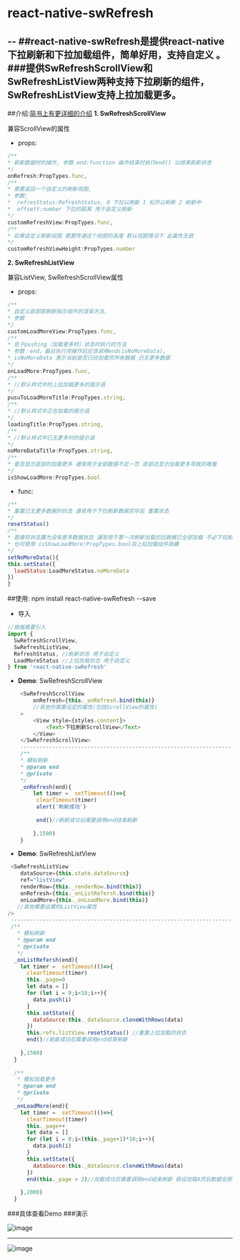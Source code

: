 # react-native-swRefresh
--
##react-native-swRefresh是提供react-native下拉刷新和下拉加载组件，简单好用，支持自定义 。
###提供SwRefreshScrollView和SwRefreshListView两种支持下拉刷新的组件，SwRefreshListView支持上拉加载更多。
--
##介绍:[简书上有更详细的介绍](http://www.jianshu.com/p/cb029455f9cd)
**1. SwRefreshScrollView**


兼容ScrollView的属性

* props:
	
```javascript     
/**
* 刷新数据时的操作, 参数 end:function 操作结束时执行end() 以结束刷新状态
*/
onRefresh:PropTypes.func,
/**
* 需要返回一个自定义的刷新视图,
* 参数:
*  refresStatus:RefreshStatus, 0 下拉以刷新 1 松开以刷新 2 刷新中
*  offsetY:number 下拉的距离 用于自定义刷新
*/
customRefreshView:PropTypes.func,
/**
* 如果自定义刷新视图 需要传递这个视图的高度 默认视图情况下 此属性无效
*/
customRefreshViewHeight:PropTypes.number
```
      
 **2. SwRefreshListView**     
 
 兼容ListView, SwRefreshScrollView属性
 
 * props:
 
```javascript  			
/**
* 自定义底部部刷新指示组件的渲染方法,
* 参数
*/
customLoadMoreView:PropTypes.func,
/**
* 处于pushing（加载更多时）状态时执行的方法
* 参数：end，最后执行完操作后应该调用end(isNoMoreData)。
* isNoMoreData 表示当前是否已经加载完所有数据 已无更多数据
*/
onLoadMore:PropTypes.func,
/**
* //默认样式中的上拉加载更多的提示语
*/
pusuToLoadMoreTitle:PropTypes.string,
/**
* //默认样式中正在加载的提示语
*/
loadingTitle:PropTypes.string,
/**
* //默认样式中已无更多时的提示语
*/
noMoreDataTitle:PropTypes.string,
/**
* 是否显示底部的加载更多 通常用于全部数据不足一页 底部还显示加载更多导致的难看
*/
isShowLoadMore:PropTypes.bool
```
	    
 * func:
 
```javascript 	
/**
* 重置已无更多数据的状态 通常用于下拉刷新数据完毕后 重置状态
*/
resetStatus()
/**
* 直接将状态置为没有更多数据状态 通常用于第一次刷新加载的后数据已全部加载 不必下拉刷新
* 也可使用 isShowLoadMore:PropTypes.bool将上拉加载组件隐藏
*/
setNoMoreData(){
this.setState({
  loadStatus:LoadMoreStatus.noMoreData
})
}

```		  	
		  	
 	   
##使用:
	npm install react-native-swRefresh --save    
* 导入

```javascript			
//根据需要引入
import {
  SwRefreshScrollView,
  SwRefreshListView,
  RefreshStatus, //刷新状态 用于自定义
  LoadMoreStatus //上拉加载状态 用于自定义
} from 'react-native-swRefresh'
```
		
*  **Demo**: SwRefreshScrollView
  
```javascript		
	<SwRefreshScrollView
		onRefresh={this._onRefresh.bind(this)}
		//其他你需要设定的属性(包括ScrollView的属性)
	>
		<View style={styles.content}>
			<Text>下拉刷新ScrollView</Text>
		</View>
	</SwRefreshScrollView>
	-------------------------------------------------------------------------------
	/**
	* 模拟刷新
	* @param end
	* @private
	*/
	_onRefresh(end){
		let timer =  setTimeout(()=>{
		 clearTimeout(timer)
		 alert('刷新成功')
		
		 end()//刷新成功后需要调用end结束刷新
		
		},1500)
	}
```		
		
	
*  **Demo**: SwRefreshListView
	
```javascript		
 <SwRefreshListView
    dataSource={this.state.dataSource}
    ref="listView"
    renderRow={this._renderRow.bind(this)}
    onRefresh={this._onListRefersh.bind(this)}
    onLoadMore={this._onLoadMore.bind(this)}
   //其他需要设置的ListView属性
/>
 -------------------------------------------------------------------------------
 /**
   * 模拟刷新
   * @param end
   * @private
   */
  _onListRefersh(end){
    let timer =  setTimeout(()=>{
      clearTimeout(timer)
      this._page=0
      let data = []
      for (let i = 0;i<10;i++){
        data.push(i)
      }
      this.setState({
        dataSource:this._dataSource.cloneWithRows(data)
      })
      this.refs.listView.resetStatus() //重置上拉加载的状态
      end()//刷新成功后需要调用end结束刷新
	
    },1500)
  }
	
  /**
   * 模拟加载更多
   * @param end
   * @private
   */
  _onLoadMore(end){
    let timer =  setTimeout(()=>{
      clearTimeout(timer)
      this._page++
      let data = []
      for (let i = 0;i<(this._page+1)*10;i++){
        data.push(i)
      }
      this.setState({
        dataSource:this._dataSource.cloneWithRows(data)
      })
      end(this._page > 2)//加载成功后需要调用end结束刷新 假设加载4页后数据全部加载完毕
	
    },2000)
  }
```		  
		  
		  
###具体查看Demo
###演示

![image](https://github.com/shiwenwen/react-native-swRefresh/blob/master/screenshot/refresh1.gif?raw=true)

----

![image](https://github.com/shiwenwen/react-native-swRefresh/blob/master/screenshot/refresh2.gif?raw=true)

